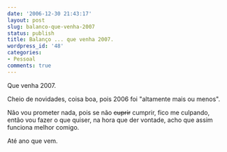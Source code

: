 ```yaml
---
date: '2006-12-30 21:43:17'
layout: post
slug: balanco-que-venha-2007
status: publish
title: Balanço ... que venha 2007.
wordpress_id: '48'
categories:
- Pessoal
comments: true
---
```


Que venha 2007.

Cheio de novidades, coisa boa, pois 2006 foi "altamente mais ou menos".

Não vou prometer nada, pois se não <strike>cuprir</strike> cumprir, fico me culpando, então vou fazer o que quiser, na hora que der vontade, acho que assim funciona melhor comigo.

Até ano que vem.
